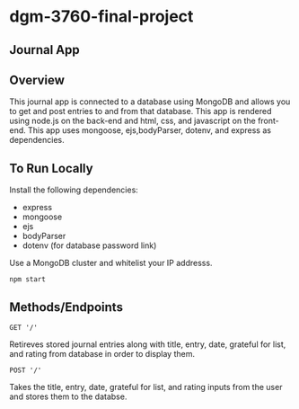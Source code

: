 # dgm-3760-final-project


## Journal App

## Overview

This journal app is connected to a database using MongoDB and allows you to get and post entries to and from that database. This app is rendered using node.js on the back-end and html, css, and javascript on the front-end. This app uses mongoose, ejs,bodyParser, dotenv, and express as dependencies.

## To Run Locally

Install the following dependencies:

-   express
-   mongoose
-   ejs
-   bodyParser
-   dotenv (for database password link)

Use a MongoDB cluster and whitelist your IP addresss.

    npm start

## Methods/Endpoints

    GET '/'

Retireves stored journal entries along with title, entry, date, grateful for list, and rating from database in order to display them.


    POST '/'

Takes the title, entry, date, grateful for list, and rating inputs from the user and stores them to the databse.

